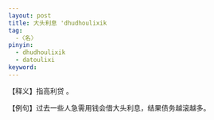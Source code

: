 ```yaml
---
layout: post
title: 大头利息 'dhudhoulixik
tag:
  -〈名〉
pinyin: 
  - dhudhoulixik
  - datoulixi
keyword: 
---
```



【释义】指高利贷 。                 
                                                        
【例句】过去一些人急需用钱会借大头利息，结果债务越滚越多。                  
                
